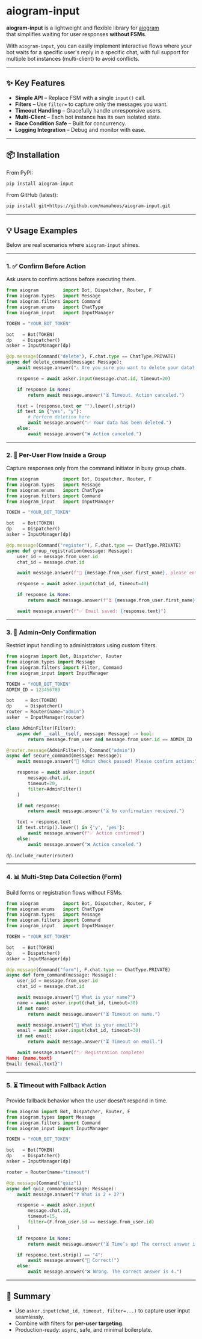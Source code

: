 # aiogram-input

**aiogram-input** is a lightweight and flexible library for [aiogram](https://github.com/aiogram/aiogram)  
that simplifies waiting for user responses **without FSMs**.

With `aiogram-input`, you can easily implement interactive flows where your bot waits for a specific user's
reply in a specific chat, with full support for multiple bot instances (multi-client) to avoid conflicts.

---

## ✨ Key Features

- **Simple API** – Replace FSM with a single `input()` call.
- **Filters** – Use `filter=` to capture only the messages you want.
- **Timeout Handling** – Gracefully handle unresponsive users.
- **Multi-Client** – Each bot instance has its own isolated state.
- **Race Condition Safe** – Built for concurrency.
- **Logging Integration** – Debug and monitor with ease.

---

## 📦 Installation

From PyPI:

```bash
pip install aiogram-input
```

From GitHub (latest):

```bash
pip install git+https://github.com/mamahoos/aiogram-input.git
```

---

## 💡 Usage Examples

Below are real scenarios where `aiogram-input` shines.

---

### 1. ✅ Confirm Before Action

Ask users to confirm actions before executing them.

```python
from aiogram         import Bot, Dispatcher, Router, F
from aiogram.types   import Message
from aiogram.filters import Command
from aiogram.enums   import ChatType
from aiogram_input   import InputManager

TOKEN = "YOUR_BOT_TOKEN"

bot   = Bot(TOKEN)
dp    = Dispatcher()
asker = InputManager(dp)

@dp.message(Command("delete"), F.chat.type == ChatType.PRIVATE)
async def delete_command(message: Message):
    await message.answer("⚠️ Are you sure you want to delete your data? (yes/no)")

    response = await asker.input(message.chat.id, timeout=20)

    if response is None:
        return await message.answer("⏳ Timeout. Action canceled.")

    text = (response.text or "").lower().strip()
    if text in {"yes", "y"}:
        # Perform deletion here
        await message.answer("✅ Your data has been deleted.")
    else:
        await message.answer("❌ Action canceled.")

```

---

### 2. 👥 Per-User Flow Inside a Group

Capture responses only from the command initiator in busy group chats.

```python
from aiogram         import Bot, Dispatcher, Router, F
from aiogram.types   import Message
from aiogram.enums   import ChatType
from aiogram.filters import Command
from aiogram_input   import InputManager

TOKEN = "YOUR_BOT_TOKEN"

bot   = Bot(TOKEN)
dp    = Dispatcher()
asker = InputManager(dp)

@dp.message(Command("register"), F.chat.type == ChatType.PRIVATE)
async def group_registration(message: Message):
    user_id = message.from_user.id
    chat_id = message.chat.id

    await message.answer(f"👋 {message.from_user.first_name}, please enter your email:")

    response = await asker.input(chat_id, timeout=40)

    if response is None:
        return await message.answer(f"⏳ {message.from_user.first_name}, you ran out of time!")

    await message.answer(f"✅ Email saved: {response.text}")

```

---

### 3. 🔐 Admin-Only Confirmation

Restrict input handling to administrators using custom filters.

```python
from aiogram import Bot, Dispatcher, Router
from aiogram.types import Message
from aiogram.filters import Filter, Command
from aiogram_input import InputManager

TOKEN = "YOUR_BOT_TOKEN"
ADMIN_ID = 123456789

bot    = Bot(TOKEN)
dp     = Dispatcher()
router = Router(name="admin")
asker  = InputManager(router)

class AdminFilter(Filter):
    async def __call__(self, message: Message) -> bool:
        return message.from_user and message.from_user.id == ADMIN_ID

@router.message(AdminFilter(), Command("admin"))
async def secure_command(message: Message):
    await message.answer("🔐 Admin check passed! Please confirm action:")

    response = await asker.input(
        message.chat.id,
        timeout=20,
        filter=AdminFilter()
    )

    if not response:
        return await message.answer("⏳ No confirmation received.")

    text = response.text
    if text.strip().lower() in {'y', 'yes'}:
        await message.answer(f"✅ Action confirmed")
    else:
        await message.answer("❌ Action canceled.")
        
dp.include_router(router)
```

---

### 4. 📊 Multi-Step Data Collection (Form)

Build forms or registration flows without FSMs.

```python
from aiogram         import Bot, Dispatcher, Router, F
from aiogram.enums   import ChatType
from aiogram.types   import Message
from aiogram.filters import Command
from aiogram_input   import InputManager

TOKEN = "YOUR_BOT_TOKEN"

bot   = Bot(TOKEN)
dp    = Dispatcher()
asker = InputManager(dp)

@dp.message(Command("form"), F.chat.type == ChatType.PRIVATE)
async def form_command(message: Message):
    user_id = message.from_user.id
    chat_id = message.chat.id

    await message.answer("👤 What is your name?")
    name = await asker.input(chat_id, timeout=30)
    if not name:
        return await message.answer("⏳ Timeout on name.")

    await message.answer("📧 What is your email?")
    email = await asker.input(chat_id, timeout=30)
    if not email:
        return await message.answer("⏳ Timeout on email.")

    await message.answer(f"✅ Registration complete!
Name: {name.text}
Email: {email.text}")
```

---

### 5. ⏳ Timeout with Fallback Action

Provide fallback behavior when the user doesn’t respond in time.

```python
from aiogram import Bot, Dispatcher, Router, F
from aiogram.types import Message
from aiogram.filters import Command
from aiogram_input import InputManager

TOKEN = "YOUR_BOT_TOKEN"

bot   = Bot(TOKEN)
dp    = Dispatcher()
asker = InputManager(dp)

router = Router(name="timeout")

@dp.message(Command("quiz"))
async def quiz_command(message: Message):
    await message.answer("❓ What is 2 + 2?")

    response = await asker.input(
        message.chat.id,
        timeout=15,
        filter=(F.from_user.id == message.from_user.id)
    )

    if response is None:
        return await message.answer("⏳ Time’s up! The correct answer is 4.")

    if response.text.strip() == "4":
        await message.answer("🎉 Correct!")
    else:
        await message.answer("❌ Wrong. The correct answer is 4.")
```

---

## 📖 Summary

- Use `asker.input(chat_id, timeout, filter=...)` to capture user input seamlessly.  
- Combine with filters for **per-user targeting**.
- Production-ready: async, safe, and minimal boilerplate.